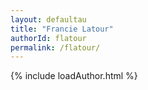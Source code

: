 ```yaml
---
layout: defaultau
title: "Francie Latour"
authorId: flatour
permalink: /flatour/
---
```

{% include loadAuthor.html %}
<script>
    $(document).ready(function(){
        showAuthorBio('{{ page.authorId }}');
   });
</script>
